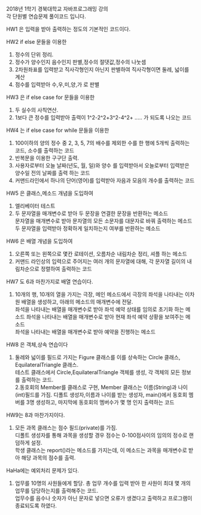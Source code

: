 2018년 1학기 경북대학교 자바프로그래밍 강의  
각 단원별 연습문제 풀이코드 입니다.

  HW1 은 입력을 받아 출력하는 정도의 기본적인 코드이다. 
  
  HW2 if else 문들을 이용한
   1. 정수의 단위 정리.  
   2. 정수가 양수인지 음수인지 판별,정수의 절댓값,정수의 나눗셈  
   3. 2차원좌표를 입력받고 직사각형인지 아닌지 판별하여 직사각형이면 둘레, 넓이를 계산  
   4. 점수를 입력받아 수,우,미,양,가 로 판별  
  
  HW3 은 if else case for 문들을 이용한  
   1. 두 실수의 사칙연산.
   2. 1보다 큰 정수를 입력받아 출력이 1^2-2^2+3^2-4^2+ ..... 가 되도록 나오는 코드       
  
  HW4 는  if else case for while 문들을 이용한  
   1. 100이하의 양의 정수 중 2, 3, 5, 7의 배수를 제외한 수를 한 행에 5개씩 출력하는 코드, 소수를 출력하는 코드  
   2. 반복문을 이용한 구구단 출력.
   3. 사용자로부터 오늘 날짜(년도, 월, 일)와 양수 를 입력받아서 오늘로부터 입력받은 양수일 전의 날짜를 출력 하는 코드 
   4. 커맨드라인에서 하나의 단어(영어)를 입력받아 자음과 모음의 개수를 출력하는 코드        
   
  HW5 은 클래스,메소드 개념을 도입하여  
   1. 엘리베이터 테스트
   2. 두 문자열을 매개변수로 받아 두 문장을 연결한 문장을 반환하는 메소드  
      문자열을 매개변수로 받아 문자열의 모든 소문자를 대문자로 바꿔 출력하는 메소드 
      두 문자열을 입력받아 정확하게 일치하는지 여부를 반환하는 메소드 
      
  HW6 은 배열 개념을 도입하여  
   1. 오른쪽 또는 왼쪽으로 몇칸 로테이션, 오름차순 내림차순 정리, 셔플 하는 메소드
   2. 커맨드 라인상의 입력으로 주어지는 여러 개의 문자열에 대해, 각 문자열 길이의 내림차순으로 정렬하여 출력하는 코드 
  
  HW7 도 6과 마찬가지로 배열 연습이다.  
   1. 10개의 행, 10개의 열을 가지는 극장, 메인 메소드에서 극장의 좌석을 나타내는 이차원 배열을 생성하고, 아래의 메소드의 매개변수에 전달.  
   좌석을 나타내는 배열을 매개변수로 받아 좌석 예약 상태를 임의로 초기화 하는 메소드 
   좌석을 나타내는 배열을 매개변수로 받아 현재 좌석 예약 상황을 보여주는 메소드  
   좌석을 나타내는 배열을 매개변수로 받아 예약을 진행하는 메소드 
   
  HW8 은 객체,상속 연습이다 
   1. 둘레와 넓이를 필드로 가지는 Figure 클래스를 이를 상속하는 Circle 클래스, EquilateralTriangle 클래스.  
   테스트 클래스에서 Circle,EquilateralTriangle 객체를 생성, 각 객체의 모든 정보를 출력하는 코드.   
   2.동호회의 Member를 클래스로 구현, Member 클래스는 이름(String)과 나이(int)필드를 가짐. 
   디폴트 생성자,이름과 나이를 받는 생성자, main()에서 동호회 멤버를 3명 생성하고, 마지막에 동호회의 멤버수가 몇 명 인지 출력하는 코드
   
  HW9는 8과 마찬가지이다.  
   1. 모든 과목 클래스는 점수 필드(private)를 가짐.  
   디폴트 생성자를 통해 과목을 생성할 경우 점수는 0-100점사이의 임의의 정수로 랜덤하게 설정.  
   학생 클래스는 report()라는 메소드를 가지는데, 이 메소드는 과목을 매개변수로 받아 해당 과목의 점수를 출력.   
   
  HaHa에는 예외처리 문제가 있다. 
   1. 업무를 10명의 사원들에게 할당. 총 업무 개수를 입력 받아 한 사원이 최대 몇 개의 업무를 담당하는지를 출력해주는 코드.  
   업무수를 음수나 숫자가 아닌 문자로 넣으면 오류가 생겼다고 출력하고 프로그램이 종료되도록 하였다.
   
